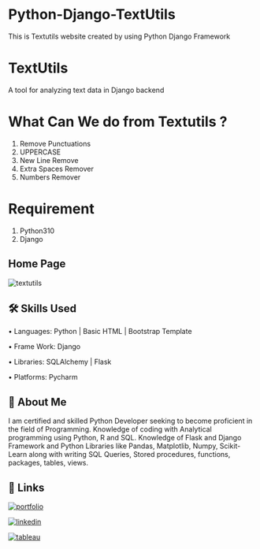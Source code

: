 # Python-Django-TextUtils
This is Textutils website created by using Python Django Framework

# TextUtils
A tool for analyzing text data in Django backend

# What Can We do from Textutils ?
1) Remove Punctuations
2) UPPERCASE
3) New Line Remove
4) Extra Spaces Remover
5) Numbers Remover

# Requirement
1) Python310
2) Django

## Home Page
![textutils](https://user-images.githubusercontent.com/90562556/208858619-9123b65e-4dd1-470a-9585-704594b9f1a4.JPG)

## 🛠 Skills Used

•	Languages: Python | Basic HTML | Bootstrap Template

•	Frame Work:  Django

•	Libraries: SQLAlchemy | Flask

•	Platforms: Pycharm 

## 🚀 About Me
I am certified and skilled Python Developer seeking to become proficient in the field of Programming. Knowledge of coding with Analytical programming using Python, R and SQL. Knowledge of Flask and Django Framework and Python Libraries like Pandas, Matplotlib, Numpy, Scikit-Learn along with writing SQL Queries, Stored procedures, functions, packages, tables, views.


## 🔗 Links
[![portfolio](https://img.shields.io/badge/my_portfolio-000?style=for-the-badge&logo=ko-fi&logoColor=white)](https://github.com/Vickrant-Phandd/)

[![linkedin](https://img.shields.io/badge/linkedin-0A66C2?style=for-the-badge&logo=linkedin&logoColor=white)](https://www.linkedin.com/in/vickrant-phandd/)

[![tableau](https://img.shields.io/badge/tableau-1DA1F2?style=for-the-badge&logo=tableau&logoColor=white)](https://public.tableau.com/app/profile/vickrant.phandd)

